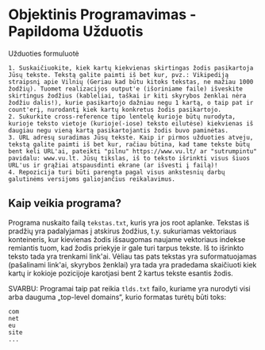 # Objektinis Programavimas - Papildoma Užduotis
Užduoties formuluotė

    1. Suskaičiuokite, kiek kartų kiekvienas skirtingas žodis pasikartoja Jūsų tekste. Tekstą galite paimti iš bet kur, pvz.: Vikipediją straipsnį apie Vilnių (Geriau kad būtu kitoks tekstas, ne mažiau 1000 žodžių). Tuomet realizacijos output'e (išoriniame faile) išveskite skirtingus žodžius (kableliai, taškai ir kiti skyrybos ženklai nėra žodžiu dalis!), kurie pasikartojo dažniau negu 1 kartą, o taip pat ir count'erį, nurodantį kiek kartų konkretus žodis pasikartojo.
    2. Sukurkite cross-reference tipo lentelę kurioje būtų nurodyta, kurioje teksto vietoje (kurioje(-iose) teksto eilutėse) kiekvienas iš daugiau negu vieną kartą pasikartojantis žodis buvo paminėtas.
    3. URL adresų suradimas Jūsų tekste. Kaip ir pirmos užduoties atveju, tekstą galite paimti iš bet kur, račiau būtina, kad tame tekste būtų bent keli URL'ai, pateikti "pilnu" https://www.vu.lt/ ar "sutrumpintu" pavidalu: www.vu.lt. Jūsų tikslas, iš to teksto išrinkti visus šiuos URL'us ir grąžiai atspausdinti ekrane (ar išvesti į failą)!
    4. Repozicija turi būti parengta pagal visus ankstesnių darbų galutinėms versijoms galiojančius reikalavimus.

## Kaip veikia programa?
Programa nuskaito failą `tekstas.txt`, kuris yra jos root aplanke. Tekstas iš pradžių yra padalyjamas į atskirus žodžius, t.y. sukuriamas vektoriaus konteineris, kur kievienas žodis išsaugomas naujame vektoriaus indekse remiantis tuom, kad žodis priekyje ir gale turi tarpus tekste. Iš to išrinkto teksto tada yra trenkami link'ai. Vėliau tas pats tekstas yra suformatuojamas (pašalinami link'ai, skyrybos ženklai) yra tada yra pradedama skaičiuoti kiek kartų ir kokioje pozicijoje karotjasi bent 2 kartus tekste esantis žodis. 

SVARBU: Programai taip pat reikia `tlds.txt` failo, kuriame yra nurodyti visi arba dauguma „top-level domains“, kurio formatas turėtų būti toks:
```
com
net
eu
site
...
```
